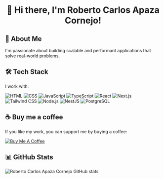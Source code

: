 <h1 align="center">👋 Hi there, I'm Roberto Carlos Apaza Cornejo!</h1>

## 🚀 About Me
I'm passionate about building scalable and performant applications that solve real-world problems.

## 🛠️ Tech Stack
I work with:

![HTML](https://img.shields.io/badge/-HTML-E34F26?style=flat-square&logo=html5&logoColor=white)
![CSS](https://img.shields.io/badge/-CSS-1572B6?style=flat-square&logo=css3)
![JavaScript](https://img.shields.io/badge/-JavaScript-F7DF1E?style=flat-square&logo=javascript&logoColor=black)
![TypeScript](https://img.shields.io/badge/-TypeScript-3178C6?style=flat-square&logo=typescript&logoColor=white)
![React](https://img.shields.io/badge/-React-61DAFB?style=flat-square&logo=react&logoColor=black)
![Next.js](https://img.shields.io/badge/-Next.js-000000?style=flat-square&logo=next.js&logoColor=white)
![Tailwind CSS](https://img.shields.io/badge/-TailwindCSS-38B2AC?style=flat-square&logo=tailwind-css&logoColor=white)
![Node.js](https://img.shields.io/badge/-Node.js-339933?style=flat-square&logo=node.js&logoColor=white)
![NestJS](https://img.shields.io/badge/-NestJS-E0234E?style=flat-square&logo=nestjs&logoColor=white)
![PostgreSQL](https://img.shields.io/badge/-PostgreSQL-336791?style=flat-square&logo=postgresql&logoColor=white)


## ☕ Buy me a coffee
If you like my work, you can support me by buying a coffee:

[![Buy Me A Coffee](https://img.shields.io/badge/Buy%20Me%20A%20Coffee-orange?style=flat-square&logo=buy-me-a-coffee)](https://www.buymeacoffee.com/tuusuario)

## 📊 GitHub Stats
![Roberto Carlos Apaza Cornejo GitHub stats](https://github-readme-stats.vercel.app/api?username=AcFallen&show_icons=true&theme=dark)

